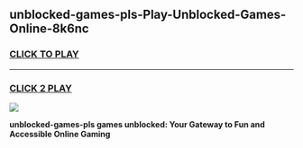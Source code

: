 
## unblocked-games-pls-Play-Unblocked-Games-Online-8k6nc
<h3>
<a href="https://premium76.site?title=unblocked-games-pls&ref=25A">CLICK TO PLAY</a></h3>
<hr>

<h3>
<a href="https://premium76.site?title=unblocked-games-pls&ref=25A">CLICK 2 PLAY</a>
  
</h3>

<a href="https://premium76.site?title=unblocked-games-pls&ref=25A"><img src="https://clearcache.store/games.png"></a>


**unblocked-games-pls games unblocked: Your Gateway to Fun and Accessible Online Gaming**
